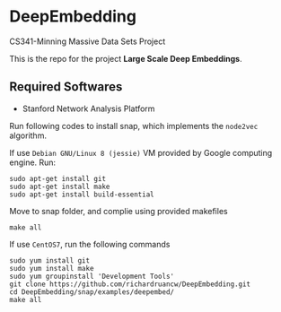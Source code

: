 # DeepEmbedding
CS341-Minning Massive Data Sets Project

This is the repo for the project __Large Scale Deep Embeddings__.

## Required Softwares

* Stanford Network Analysis Platform

Run following codes to install snap, which implements the ``node2vec`` algorithm.

If use ``Debian GNU/Linux 8 (jessie)`` VM provided by Google computing engine. Run:

```shell
sudo apt-get install git
sudo apt-get install make
sudo apt-get install build-essential
```

Move to snap folder, and complie using provided makefiles

```shell
make all
```

If use ``CentOS7``, run the following commands

```
sudo yum install git
sudo yum install make
sudo yum groupinstall 'Development Tools'
git clone https://github.com/richardruancw/DeepEmbedding.git
cd DeepEmbedding/snap/examples/deepembed/
make all
```
